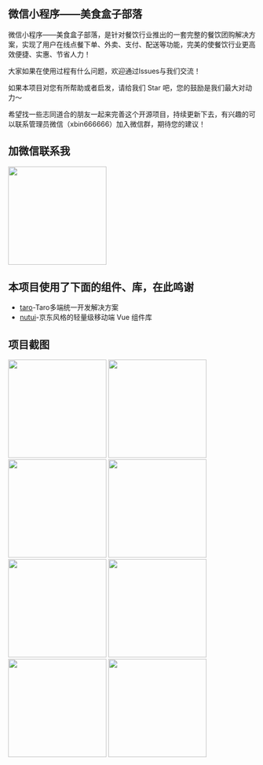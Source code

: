 ## 微信小程序——美食盒子部落

微信小程序——美食盒子部落，是针对餐饮行业推出的一套完整的餐饮团购解决方案，实现了用户在线点餐下单、外卖、支付、配送等功能，完美的使餐饮行业更高效便捷、实惠、节省人力！

大家如果在使用过程有什么问题，欢迎通过lssues与我们交流！

如果本项目对您有所帮助或者启发，请给我们 Star 吧，您的鼓励是我们最大对动力～

希望找一些志同道合的朋友一起来完善这个开源项目，持续更新下去，有兴趣的可以联系管理员微信（xbin666666）加入微信群，期待您的建议！


## 加微信联系我

<img src="https://gitee.com/binperson/images/raw/master/WechatIMG355.jpeg" width="200px">

## 本项目使用了下面的组件、库，在此鸣谢

 - [taro](https://taro.zone/)-Taro多端统一开发解决方案
 - [nutui](https://nutui.jd.com/#/)-京东风格的轻量级移动端 Vue 组件库

## 项目截图

<img src="https://gitee.com/binperson/images/raw/master/WechatIMG348.jpeg" width="200px">
<img src="https://gitee.com/binperson/images/raw/master/WechatIMG350.jpeg" width="200px">
<img src="https://gitee.com/binperson/images/raw/master/WechatIMG349.jpeg" width="200px">
<img src="https://gitee.com/binperson/images/raw/master/WechatIMG351.jpeg" width="200px">
<img src="https://gitee.com/binperson/images/raw/master/WechatIMG352.jpeg" width="200px">
<img src="https://gitee.com/binperson/images/raw/master/WechatIMG353.jpeg" width="200px">
<img src="https://gitee.com/binperson/images/raw/master/WechatIMG354.jpeg" width="200px">
<img src="https://gitee.com/binperson/images/raw/master/WechatIMG355.jpeg" width="200px">
